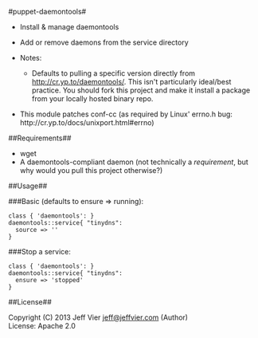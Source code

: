 #puppet-daemontools#

* Install & manage daemontools
* Add or remove daemons from the service directory

* Notes:<ul><li>Defaults to pulling a specific version directly from http://cr.yp.to/daemontools/.
This isn't particularly ideal/best practice.
You should fork this project and make it install a package from your locally hosted binary repo.
<li> This module patches conf-cc (as required by Linux' errno.h bug: http://cr.yp.to/docs/unixport.html#errno)
</ul>

##Requirements##

* wget
* A daemontools-compliant daemon (not technically a *requirement*, but why would you pull this project otherwise?)

##Usage##

###Basic (defaults to ensure => running):
```puppet
class { 'daemontools': }
daemontools::service{ "tinydns":
  source => ''
}
```

###Stop a service:
```puppet
class { 'daemontools': }
daemontools::service{ "tinydns":
  ensure => 'stopped'
}
```
##License##

 Copyright (C) 2013 Jeff Vier <jeff@jeffvier.com> (Author)<br />
 License: Apache 2.0